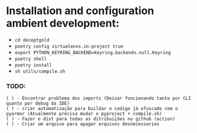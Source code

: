# Installation and configuration ambient development:

- `cd deceptgold`
- `poetry config virtualenvs.in-project true`
- `export PYTHON_KEYRING_BACKEND=keyring.backends.null.Keyring`
- `poetry shell`
- `poetry install`
- `sh utils/compile.sh`


###  TODO:
```
( ) - Encontrar problema dos imports (Deixar funcionando tanto por CLI quanto por debug da IDE)
( ) - criar automatização para buildar o codigo já ofuscado com o pyarmor (Atualmente precisa mudar o pyproject + compile.sh)
( ) - Fazer o dist para todas as ditribuições no github (action)
( ) - Criar um arquivo para apagar arquivos desnecessarios
```
